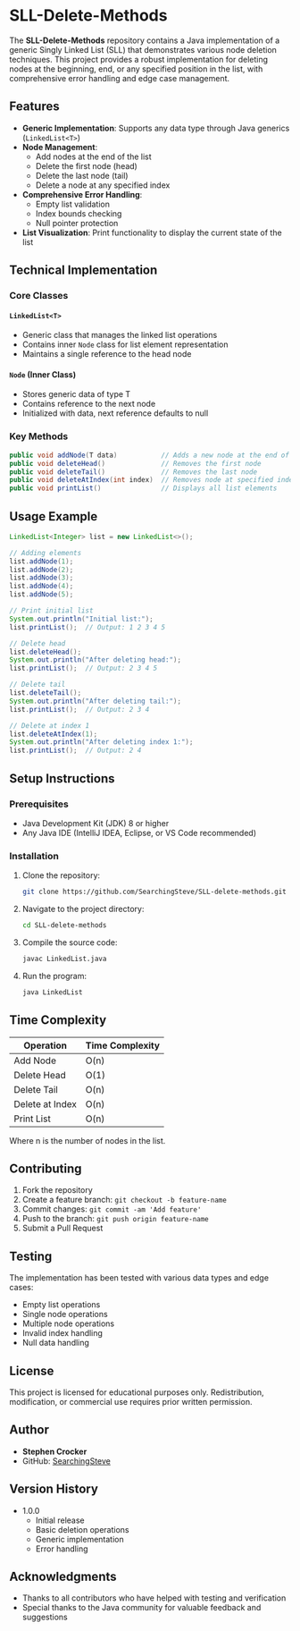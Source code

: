 # SLL-Delete-Methods

The **SLL-Delete-Methods** repository contains a Java implementation of a generic Singly Linked List (SLL) that demonstrates various node deletion techniques. This project provides a robust implementation for deleting nodes at the beginning, end, or any specified position in the list, with comprehensive error handling and edge case management.

## Features

- **Generic Implementation**: Supports any data type through Java generics (`LinkedList<T>`)
- **Node Management**:
  - Add nodes at the end of the list
  - Delete the first node (head)
  - Delete the last node (tail)
  - Delete a node at any specified index
- **Comprehensive Error Handling**:
  - Empty list validation
  - Index bounds checking
  - Null pointer protection
- **List Visualization**: Print functionality to display the current state of the list

## Technical Implementation

### Core Classes

#### `LinkedList<T>`
- Generic class that manages the linked list operations
- Contains inner `Node` class for list element representation
- Maintains a single reference to the head node

#### `Node` (Inner Class)
- Stores generic data of type T
- Contains reference to the next node
- Initialized with data, next reference defaults to null

### Key Methods

```java
public void addNode(T data)           // Adds a new node at the end of the list
public void deleteHead()              // Removes the first node
public void deleteTail()              // Removes the last node
public void deleteAtIndex(int index)  // Removes node at specified index
public void printList()               // Displays all list elements
```

## Usage Example

```java
LinkedList<Integer> list = new LinkedList<>();

// Adding elements
list.addNode(1);
list.addNode(2);
list.addNode(3);
list.addNode(4);
list.addNode(5);

// Print initial list
System.out.println("Initial list:");
list.printList();  // Output: 1 2 3 4 5

// Delete head
list.deleteHead();
System.out.println("After deleting head:");
list.printList();  // Output: 2 3 4 5

// Delete tail
list.deleteTail();
System.out.println("After deleting tail:");
list.printList();  // Output: 2 3 4

// Delete at index 1
list.deleteAtIndex(1);
System.out.println("After deleting index 1:");
list.printList();  // Output: 2 4
```

## Setup Instructions

### Prerequisites
- Java Development Kit (JDK) 8 or higher
- Any Java IDE (IntelliJ IDEA, Eclipse, or VS Code recommended)

### Installation

1. Clone the repository:
   ```bash
   git clone https://github.com/SearchingSteve/SLL-delete-methods.git
   ```

2. Navigate to the project directory:
   ```bash
   cd SLL-delete-methods
   ```

3. Compile the source code:
   ```bash
   javac LinkedList.java
   ```

4. Run the program:
   ```bash
   java LinkedList
   ```

## Time Complexity

| Operation | Time Complexity |
|-----------|----------------|
| Add Node | O(n) |
| Delete Head | O(1) |
| Delete Tail | O(n) |
| Delete at Index | O(n) |
| Print List | O(n) |

Where n is the number of nodes in the list.

## Contributing

1. Fork the repository
2. Create a feature branch: `git checkout -b feature-name`
3. Commit changes: `git commit -am 'Add feature'`
4. Push to the branch: `git push origin feature-name`
5. Submit a Pull Request

## Testing

The implementation has been tested with various data types and edge cases:
- Empty list operations
- Single node operations
- Multiple node operations
- Invalid index handling
- Null data handling

## License

This project is licensed for educational purposes only. Redistribution, modification, or commercial use requires prior written permission.

## Author

- **Stephen Crocker**
- GitHub: [SearchingSteve](https://github.com/SearchingSteve)

## Version History

- 1.0.0
  - Initial release
  - Basic deletion operations
  - Generic implementation
  - Error handling

## Acknowledgments

- Thanks to all contributors who have helped with testing and verification
- Special thanks to the Java community for valuable feedback and suggestions
